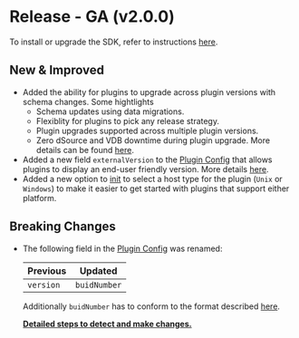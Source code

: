 # Release - GA (v2.0.0)

To install or upgrade the SDK, refer to instructions [here](/Getting_Started.md#installation).

## New & Improved

* Added the ability for plugins to upgrade across plugin versions with schema changes. Some hightlights
    * Schema updates using data migrations.
    * Flexiblity for plugins to pick any release strategy.
    * Plugin upgrades supported across multiple plugin versions. 
    * Zero dSource and VDB downtime during plugin upgrade.
  More details can be found [here](/Versioning_And_Upgrade/Upgrade.md).
* Added a new field `externalVersion` to the [Plugin Config](/References/Plugin_Config.md) that allows plugins to display an end-user friendly version. More details [here](/Versioning_And_Upgrade/Versioning.md#external-version).
* Added a new option to [init](/References/CLI.md#init) to select a host type for the plugin (`Unix` or `Windows`) to make it easier to get started with plugins that support either platform.

## Breaking Changes

* The following field in the [Plugin Config](/References/Plugin_Config.md) was renamed:

    | Previous | Updated |
    | -------- | ------- |
    | `version` | `buidNumber` |

    Additionally `buidNumber` has to conform to the format described [here](/Versioning_And_Upgrade/Versioning.md#build-number-format-rules).

    [**Detailed steps to detect and make changes.**](/Release_Notes/2.0.0/2.0.0_Breaking_Changes.md#plugin-config-field2-renamed)